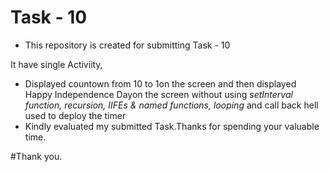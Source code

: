# Task - 10

- This repository is created for submitting Task - 10

It have single Activiity,

  - Displayed countown from 10 to 1on the screen and then displayed Happy Independence Dayon the screen without using *setInterval function, recursion, IIFEs & named functions, looping* and call back hell used to deploy the timer
  -  Kindly evaluated my submitted Task.Thanks for spending your valuable time.

#Thank you.
 
 
 
